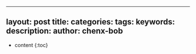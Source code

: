 -----
layout: post
title: 
categories: 
tags: 
keywords: 
description: 
author: chenx-bob
-----

* content
{:toc}
